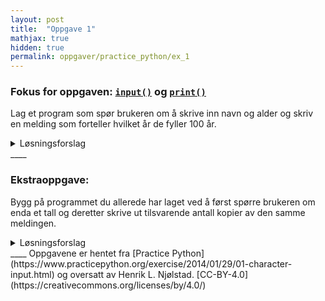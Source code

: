 ```yaml
---
layout: post
title:  "Oppgave 1"
mathjax: true
hidden: true
permalink: oppgaver/practice_python/ex_1
---
```


### Fokus for oppgaven: [``input()``](https://www.w3schools.com/python/ref_func_input.asp)  og [``print()``](https://www.w3schools.com/python/ref_func_print.asp)
Lag et program som spør brukeren om å skrive inn navn og alder og skriv en melding som forteller hvilket år de fyller 100 år.


<details>
<summary>Løsningsforslag</summary>
<p>
{% highlight python linenos %}
{% include vis_kode/PP/Ex_1a.py %}
{% endhighlight %}
</p>

</details>
____

### Ekstraoppgave: 
Bygg på programmet du allerede har laget ved å først spørre brukeren om enda et tall og deretter skrive ut tilsvarende antall kopier av den samme meldingen.
<details>
<summary>Løsningsforslag </summary>
<p>
{% highlight python linenos %}
{% include vis_kode/PP/Ex_1b.py %}
{% endhighlight %}
</p>

</details>
____
Oppgavene er hentet fra [Practice Python](https://www.practicepython.org/exercise/2014/01/29/01-character-input.html) og oversatt av Henrik L. Njølstad. [CC-BY-4.0](https://creativecommons.org/licenses/by/4.0/)